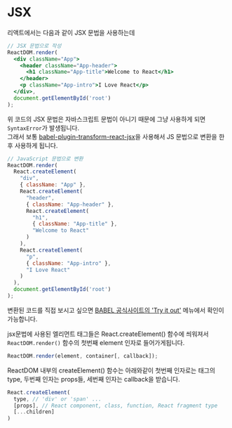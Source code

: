 # JSX

리액트에서는 다음과 같이 JSX 문법을 사용하는데

```jsx
// JSX 문법으로 작성
ReactDOM.render(
  <div className="App">
    <header className="App-header">
      <h1 className="App-title">Welcome to React</h1>
    </header>
    <p className="App-intro">I Love React</p>
  </div>,
  document.getElementById('root')
);
```

위 코드의 JSX 문법은 자바스크립트 문법이 아니기 때문에 그냥 사용하게 되면 `SyntaxError`가 발생됩니다.  
그래서 보통 [babel-plugin-transform-react-jsx](https://babeljs.io/docs/en/babel-plugin-transform-react-jsx)을 사용해서 JS 문법으로 변환을 한 후 사용하게 됩니다.  

```jsx
// JavaScript 문법으로 변환
ReactDOM.render(
  React.createElement(
    "div",
    { className: "App" },
    React.createElement(
      "header",
      { className: "App-header" },
      React.createElement(
        "h1",
        { className: "App-title" },
        "Welcome to React"
      )
    ),
    React.createElement(
      "p",
      { className: "App-intro" },
      "I Love React"
    )
  ),
  document.getElementById('root')
);
```

변환된 코드를 직접 보시고 싶으면 [BABEL 공식사이트의 'Try it out'](https://babeljs.io/repl#?babili=false&browsers=&build=&builtIns=false&spec=false&loose=false&code_lz=EoUwhgxgLgIg8gWQHQCcQDsAmIUAoBQABIQDyYCWAboRADZgDODAcmALYgC8ARAIIAO_bgD4ixUgAtw2FDXpNWHHgP4BaKWBkix4yQEY5jFuy59BqqOSi0QIgOohaEAPYdCUZ4VCQoJAPQSeqK6_hoyweIk_IYKJsrm5OhQKM4iAJKEADLOlCBe4ND-_BH-FJTCADRimM4QAK4cSUgA5iBQAKI2jVAAQgCeaZi4AOQpzlDDAJT4kwDcQA&debug=false&forceAllTransforms=false&shippedProposals=false&circleciRepo=&evaluate=false&fileSize=false&timeTravel=false&sourceType=module&lineWrap=true&presets=es2015%2Creact%2Cstage-2&prettier=false&targets=&version=6.26.0&envVersion=) 메뉴에서 확인이 가능합니다.  

jsx문법에 사용된 엘리먼트 태그들은 React.createElement() 함수에 씌워져서 `ReactDOM.render()` 함수의 첫번째 element 인자로 들어가게됩니다.  

```js
ReactDOM.render(element, container[, callback]);
```

ReactDOM 내부의 createElement() 함수는 아래와같이 첫번째 인자로는 태그의 type, 두번째 인자는 props들, 세번째 인자는 callback을 받습니다.  

```js
React.createElement(
  type, // 'div' or 'span' ...
  [props], // React component, class, function, React fragment type
  [...children]
)
```

